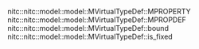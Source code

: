 nitc::nitc::model::model::MVirtualTypeDef::MPROPERTY
nitc::nitc::model::model::MVirtualTypeDef::MPROPDEF
nitc::nitc::model::model::MVirtualTypeDef::bound
nitc::nitc::model::model::MVirtualTypeDef::is_fixed